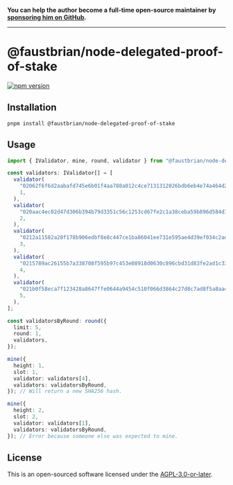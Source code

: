 **You can help the author become a full-time open-source maintainer by [sponsoring him on GitHub](https://github.com/sponsors/faustbrian).**

---

# @faustbrian/node-delegated-proof-of-stake

[![npm version](https://badgen.net/npm/v/@faustbrian/node-delegated-proof-of-stake)](https://npm.im/@faustbrian/node-delegated-proof-of-stake)

## Installation

```
pnpm install @faustbrian/node-delegated-proof-of-stake
```

## Usage

```ts
import { IValidator, mine, round, validator } from "@faustbrian/node-delegated-proof-of-stake";

const validators: IValidator[] = [
  validator(
    "02062f6f6d2aabafd745e6b01f4aa788a012c4ce7131312026bdb6eb4e74a464d2",
    1,
  ),
  validator(
    "020aac4ec02d47d306b394b79d3351c56c1253cd67fe2c1a38ceba59b896d584d1",
    2,
  ),
  validator(
    "0212a11582a28f178b906edbf8e8c447ce1ba86041ee731e595ae4d39ef034c2ad",
    3,
  ),
  validator(
    "0215789ac26155b7a338708f595b97c453e08918d0630c896cbd31d83fe2ad1c33",
    4,
  ),
  validator(
    "021b0f58eca7f123428a8647ffe0644a9454c510f066d3864c27d8c7ad8f5a8aa4",
    5,
  ),
];

const validatorsByRound: round({
  limit: 5,
  round: 1,
  validators,
});

mine({
  height: 1,
  slot: 1,
  validator: validators[4],
  validators: validatorsByRound,
}); // Will return a new SHA256 hash.

mine({
  height: 2,
  slot: 2,
  validator: validators[1],
  validators: validatorsByRound,
}); // Error because someone else was expected to mine.
```

## License

This is an open-sourced software licensed under the [AGPL-3.0-or-later](LICENSE).
